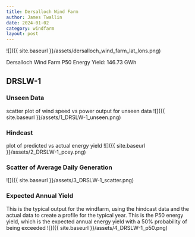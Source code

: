 ```yaml
---
title: Dersalloch Wind Farm
author: James Twallin
date: 2024-01-02
category: windfarm
layout: post
---
```

![]({{ site.baseurl }}/assets/dersalloch_wind_farm_lat_lons.png)

Dersalloch Wind Farm P50 Energy Yield: 146.73 GWh

DRSLW-1
-------------
### Unseen Data 
scatter plot of wind speed vs power output for unseen data
![]({{ site.baseurl }}/assets/1_DRSLW-1_unseen.png)
### Hindcast 
plot of predicted vs actual energy yield
![]({{ site.baseurl }}/assets/2_DRSLW-1_pcey.png)
### Scatter of Average Daily Generation 

![]({{ site.baseurl }}/assets/3_DRSLW-1_scatter.png)
### Expected Annual Yield 
This is the typical output for the windfarm, using the hindcast data and the actual data to create a profile for the typical year. This is the P50 energy yield, which is the expected annual energy yield with a 50% probability of being exceeded
![]({{ site.baseurl }}/assets/4_DRSLW-1_p50.png)

